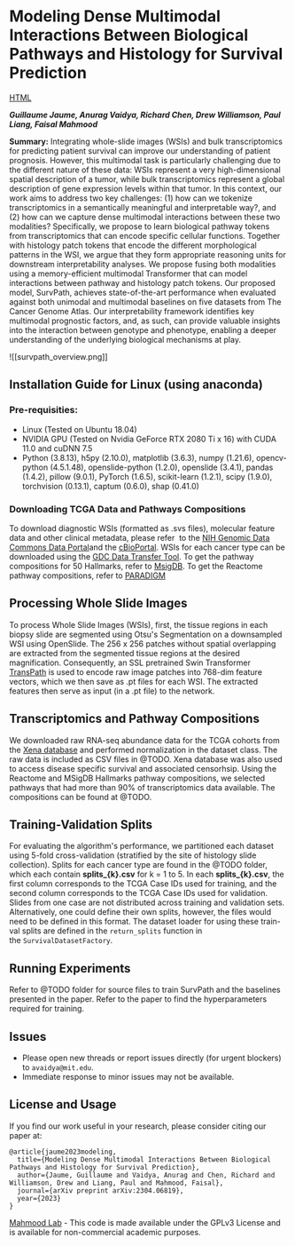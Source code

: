 # Modeling Dense Multimodal Interactions Between Biological Pathways and Histology for Survival Prediction
[HTML](https://arxiv.org/abs/2304.06819)

***Guillaume Jaume, Anurag Vaidya, Richard Chen, Drew Williamson, Paul Liang, Faisal Mahmood***

**Summary:**   Integrating whole-slide images (WSIs) and bulk transcriptomics for predicting patient survival can improve our understanding of patient prognosis. However, this multimodal task is particularly challenging due to the different nature of these data: WSIs represent a very high-dimensional spatial description of a tumor, while bulk transcriptomics represent a global description of gene expression levels within that tumor. In this context, our work aims to address two key challenges: (1) how can we tokenize transcriptomics in a semantically meaningful and interpretable way?, and (2) how can we capture dense multimodal interactions between these two modalities? Specifically, we propose to learn biological pathway tokens from transcriptomics that can encode specific cellular functions. Together with histology patch tokens that encode the different morphological patterns in the WSI, we argue that they form appropriate reasoning units for downstream interpretability analyses. We propose fusing both modalities using a memory-efficient multimodal Transformer that can model interactions between pathway and histology patch tokens. Our proposed model, SurvPath, achieves state-of-the-art performance when evaluated against both unimodal and multimodal baselines on five datasets from The Cancer Genome Atlas. Our interpretability framework identifies key multimodal prognostic factors, and, as such, can provide valuable insights into the interaction between genotype and phenotype, enabling a deeper understanding of the underlying biological mechanisms at play.

![[survpath_overview.png]]

## Installation Guide for Linux (using anaconda)
### Pre-requisities: 
- Linux (Tested on Ubuntu 18.04)
- NVIDIA GPU (Tested on Nvidia GeForce RTX 2080 Ti x 16) with CUDA 11.0 and cuDNN 7.5
- Python (3.8.13), h5py (2.10.0), matplotlib (3.6.3), numpy (1.21.6), opencv-python (4.5.1.48), openslide-python (1.2.0), openslide (3.4.1), pandas (1.4.2), pillow (9.0.1), PyTorch (1.6.5), scikit-learn (1.2.1), scipy (1.9.0), torchvision (0.13.1), captum (0.6.0), shap (0.41.0)

### Downloading TCGA Data and Pathways Compositions 
To download diagnostic WSIs (formatted as .svs files), molecular feature data and other clinical metadata, please refer  to the [NIH Genomic Data Commons Data Portal](https://portal.gdc.cancer.gov)and the [cBioPortal](https://www.cbioportal.org/). WSIs for each cancer type can be downloaded using the [GDC Data Transfer Tool](https://docs.gdc.cancer.gov/Data_Transfer_Tool/Users_Guide/Data_Download_and_Upload/). To get the pathway compositions for 50 Hallmarks, refer to [MsigDB](https://www.gsea-msigdb.org/gsea/msigdb/human/genesets.jsp?collection=H). To get the Reactome pathway compositions, refer to [PARADIGM](http://paradigm.five3genomics.com)

## Processing Whole Slide Images 
To process Whole Slide Images (WSIs), first, the tissue regions in each biopsy slide are segmented using Otsu's Segmentation on a downsampled WSI using OpenSlide. The 256 x 256 patches without spatial overlapping are extracted from the segmented tissue regions at the desired magnification. Consequently, an SSL pretrained Swin Transformer [TransPath](https://github.com/Xiyue-Wang/TransPath) is used to encode raw image patches into 768-dim feature vectors, which we then save as .pt files for each WSI. The extracted features then serve as input (in a .pt file) to the network. 

## Transcriptomics and Pathway Compositions
We downloaded raw RNA-seq abundance data for the TCGA cohorts from the [Xena database](https://www.nature.com/articles/s41587-020-0546-8) and performed normalization in the dataset class. The raw data is included as CSV files in @TODO. Xena database was also used to access disease specific survival and associated censorhsip. Using the Reactome and MSigDB Hallmarks pathway compositions, we selected pathways that had more than 90% of transcriptomics data available. The compositions can be found at @TODO.  

## Training-Validation Splits 
For evaluating the algorithm's performance, we  partitioned each dataset using 5-fold cross-validation (stratified by the site of histology slide collection). Splits for each cancer type are found in the @TODO folder, which each contain **splits_{k}.csv** for k = 1 to 5. In each **splits_{k}.csv**, the first column corresponds to the TCGA Case IDs used for training, and the second column corresponds to the TCGA Case IDs used for validation. Slides from one case are not distributed across training and validation sets. Alternatively, one could define their own splits, however, the files would need to be defined in this format. The dataset loader for using these train-val splits are defined in the `return_splits` function in the `SurvivalDatasetFactory`.

## Running Experiments 
Refer to @TODO folder for source files to train SurvPath and the baselines presented in the paper. Refer to the paper to find the hyperparameters required for training. 

## Issues 
- Please open new threads or report issues directly (for urgent blockers) to `avaidya@mit.edu`.
- Immediate response to minor issues may not be available.

## License and Usage 
If you find our work useful in your research, please consider citing our paper at:

```
@article{jaume2023modeling,
  title={Modeling Dense Multimodal Interactions Between Biological Pathways and Histology for Survival Prediction},
  author={Jaume, Guillaume and Vaidya, Anurag and Chen, Richard and Williamson, Drew and Liang, Paul and Mahmood, Faisal},
  journal={arXiv preprint arXiv:2304.06819},
  year={2023}
}
```
[Mahmood Lab](https://faisal.ai) - This code is made available under the GPLv3 License and is available for non-commercial academic purposes.
